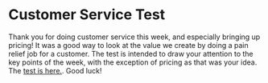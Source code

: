 Customer Service Test
=====================

Thank you for doing customer service this week, and especially bringing up pricing! It was a good way to look at the value we create by doing a pain relief job for a customer. The test is intended to draw your attention to the key points of the week, with the exception of pricing as that was your idea. The [test is here.](tests/customerservice.htm). Good luck! 